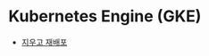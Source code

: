# Kubernetes Engine (GKE)

- [지우고 재배포](https://stackoverflow.com/questions/58323405/how-to-kubernetes-kubectl-apply-does-not-update-existing-deployments)
